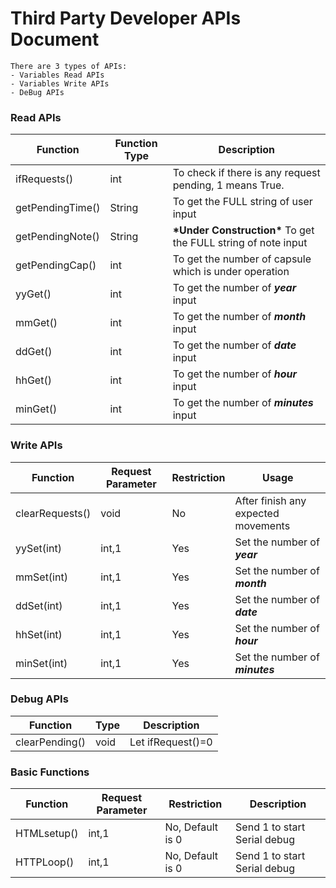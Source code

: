 # Third Party Developer APIs Document
```
There are 3 types of APIs:
- Variables Read APIs
- Variables Write APIs
- DeBug APIs
```
### Read APIs

|Function|Function Type|Description|
|-|-|-|
|ifRequests()|int|To check if there is any request pending, 1 means True.|
|getPendingTime()|String|To get the FULL string of user input|
|getPendingNote()|String|**\*Under Construction\*** To get the FULL string of note input|
|getPendingCap()|int|To get the number of capsule which is under operation|
|yyGet()|int|To get the number of **_year_** input|
|mmGet()|int|To get the number of **_month_** input|
|ddGet()|int|To get the number of **_date_** input|
|hhGet()|int|To get the number of **_hour_** input|
|minGet()|int|To get the number of **_minutes_** input|

### Write APIs

|Function|Request Parameter|Restriction|Usage|
|-|-|-|-|
|clearRequests()|void|No|After finish any expected movements|
|yySet(int)|int,1|Yes|Set the number of **_year_** |
|mmSet(int)|int,1|Yes|Set the number of **_month_** |
|ddSet(int)|int,1|Yes|Set the number of **_date_** |
|hhSet(int)|int,1|Yes|Set the number of **_hour_** |
|minSet(int)|int,1|Yes|Set the number of **_minutes_** |

### Debug APIs

|Function|Type|Description|
|-|-|-|
|clearPending()|void| Let ifRequest()=0|

### Basic Functions
|Function|Request Parameter|Restriction|Description|
|-|-|-|-|
|HTMLsetup()|int,1|No, Default is 0|Send 1 to start Serial debug|
|HTTPLoop()|int,1|No, Default is 0|Send 1 to start Serial debug|
